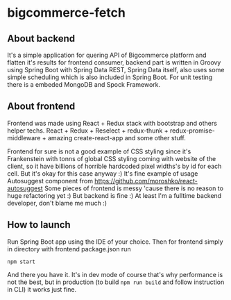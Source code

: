 # bigcommerce-fetch

## About backend
It's a simple application for quering API of Bigcommerce platform and flatten 
it's results for frontend consumer, backend part is written in Groovy using 
Spring Boot with Spring Data REST, Spring Data itself, also uses some 
simple scheduling which is also included in Spring Boot. 
For unit testing there is a embeded MongoDB and Spock Framework.

## About frontend
Frontend was made using React + Redux stack with bootstrap and others helper techs. 
React + Redux + Reselect + redux-thunk + redux-promise-middleware + amazing create-react-app and some other stuff.

Frontend for sure is not a good example of CSS styling since it's Frankenstein with tonns of global CSS styling coming with website of the client, so it have billions of horrible hardcoded pixel widths's
by id for each cell. But it's okay for this case anyway :)
It's fine example of usage Autosuggest component from https://github.com/moroshko/react-autosuggest
Some pieces of frontend is messy 'cause there is no reason to huge refactoring yet :) But backend is fine :) At least I'm a fulltime backend developer, don't blame me much :)

## How to launch
Run Spring Boot app using the IDE of your choice. 
Then for frontend simply in directory with frontend package.json run
```
npm start 
```
And there you have it. It's in dev mode of course that's why performance is not the best, but in production (to build `npm run build` and follow instruction in CLI) it works just fine.

